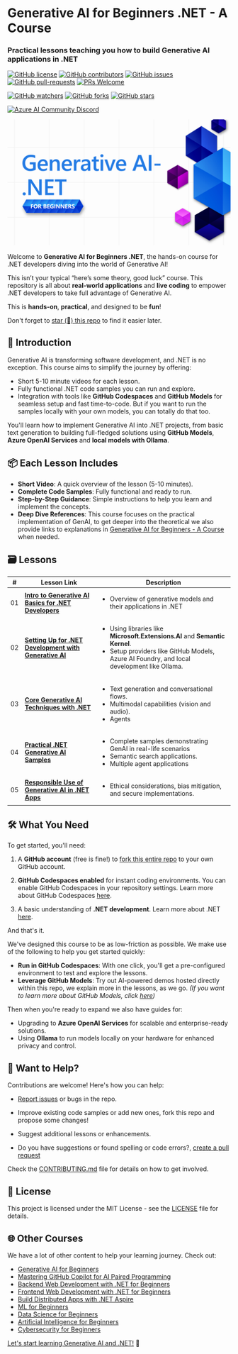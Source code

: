 # Generative AI for Beginners .NET - A Course

### Practical lessons teaching you how to build Generative AI applications in .NET

[![GitHub license](https://img.shields.io/github/license/microsoft/Generative-AI-For-Beginners-Dotnet.svg)](https://github.com/microsoft/Generative-AI-For-Beginners-Dotnet/blob/master/LICENSE)
[![GitHub contributors](https://img.shields.io/github/contributors/microsoft/Generative-AI-For-Beginners-Dotnet.svg)](https://GitHub.com/microsoft/Generative-AI-For-Beginners-Dotnet/graphs/contributors/)
[![GitHub issues](https://img.shields.io/github/issues/microsoft/Generative-AI-For-Beginners-Dotnet.svg)](https://GitHub.com/microsoft/Generative-AI-For-Beginners-Dotnet/issues/)
[![GitHub pull-requests](https://img.shields.io/github/issues-pr/microsoft/Generative-AI-For-Beginners-Dotnet.svg)](https://GitHub.com/microsoft/Generative-AI-For-Beginners-Dotnet/pulls/)
[![PRs Welcome](https://img.shields.io/badge/PRs-welcome-brightgreen.svg?style=flat-square)](http://makeapullrequest.com)

[![GitHub watchers](https://img.shields.io/github/watchers/microsoft/Generative-AI-For-Beginners-Dotnet.svg?style=social&label=Watch)](https://GitHub.com/microsoft/Generative-AI-For-Beginners-Dotnet/watchers/)
[![GitHub forks](https://img.shields.io/github/forks/microsoft/Generative-AI-For-Beginners-Dotnet.svg?style=social&label=Fork)](https://GitHub.com/microsoft/Generative-AI-For-Beginner-Dotnets/network/)
[![GitHub stars](https://img.shields.io/github/stars/microsoft/Generative-AI-For-Beginners-Dotnet.svg?style=social&label=Star)](https://GitHub.com/microsoft/Generative-AI-For-Beginners-Dotnet/stargazers/)

[![Azure AI Community Discord](https://dcbadge.vercel.app/api/server/ByRwuEEgH4)](https://discord.com/invite/ByRwuEEgH4)

![Generative AI for Beginners .NET logo](./images/main-logo.jpg)

Welcome to **Generative AI for Beginners .NET**, the hands-on course for .NET developers diving into the world of Generative AI!

This isn’t your typical “here’s some theory, good luck” course. This repository is all about **real-world applications** and **live coding** to empower .NET developers to take full advantage of Generative AI.

This is **hands-on**, **practical**, and designed to be **fun**!

Don't forget to [star (🌟) this repo](https://docs.github.com/en/get-started/exploring-projects-on-github/saving-repositories-with-stars) to find it easier later.

## 🚀 Introduction

Generative AI is transforming software development, and .NET is no exception. This course aims to simplify the journey by offering:

- Short 5-10 minute videos for each lesson.
- Fully functional .NET code samples you can run and explore.
- Integration with tools like **GitHub Codespaces** and **GitHub Models** for seamless setup and fast time-to-code. But if you want to run the samples locally with your own models, you can totally do that too.

You'll learn how to implement Generative AI into .NET projects, from basic text generation to building full-fledged solutions using **GitHub Models**, **Azure OpenAI Services** and **local models with Ollama**.

## 📦 Each Lesson Includes

- **Short Video**: A quick overview of the lesson (5-10 minutes).
- **Complete Code Samples**: Fully functional and ready to run.
- **Step-by-Step Guidance**: Simple instructions to help you learn and implement the concepts.
- **Deep Dive References**: This course focuses on the practical implementation of GenAI, to get deeper into the theoretical we also provide links to explanations in [Generative AI for Beginners - A Course](https://github.com/microsoft/generative-ai-for-beginners) when needed.

## 🗃️ Lessons

| #   | **Lesson Link** | **Description** |
| --- | --- | --- |
| 01  | [**Intro to Generative AI Basics for .NET Developers**](./01-IntroToGenAI/readme.md) | <ul><li>Overview of generative models and their applications in .NET</li></ul> |
| 02  | [**Setting Up for .NET Development with Generative AI**](./02-SetupDevEnvironment/readme.md) | <ul><li>Using libraries like **Microsoft.Extensions.AI** and **Semantic Kernel**.</li><li>Setup providers like GitHub Models, Azure AI Foundry, and local development like Ollama.</li></ul> |
| 03  | [**Core Generative AI Techniques with .NET**](./03-CoreGenerativeAITechniques/readme.md) | <ul><li>Text generation and conversational flows.</li><li> Multimodal capabilities (vision and audio).</li><li>Agents</li></ul> |
| 04  | [**Practical .NET Generative AI Samples**](./04-PracticalSamples/readme.md) | <ul><li>Complete samples demonstrating GenAI in real-life scenarios</li><li>Semantic search applications.</li><li>Multiple agent applications</li></ul> |
| 05  | [**Responsible Use of Generative AI in .NET Apps**](./05-ResponsibleGenAI/readme.md) | <ul><li>Ethical considerations, bias mitigation, and secure implementations.</li></ul> |


## 🛠️ What You Need

To get started, you'll need:

1. A **GitHub account** (free is fine!) to [fork this entire repo](https://github.com/microsoft/generative-ai-for-beginners-dotnet/fork) to your own GitHub account.

1. **GitHub Codespaces enabled** for instant coding environments. You can enable GitHub Codespaces in your repository settings. Learn more about GitHub Codespaces [here](https://docs.github.com/en/codespaces).

1. A basic understanding of **.NET development**. Learn more about .NET [here](https://dotnet.microsoft.com/learn/dotnet/what-is-dotnet).

And that's it.

We've designed this course to be as low-friction as possible. We make use of the following to help you get started quickly:

- **Run in GitHub Codespaces**: With one click, you'll get a pre-configured environment to test and explore the lessons.
- **Leverage GitHub Models**: Try out AI-powered demos hosted directly within this repo, we explain more in the lessons, as we go. *(If you want to learn more about GitHub Models, click [here](https://docs.github.com/github-models))*

Then when you're ready to expand we also have guides for:

- Upgrading to **Azure OpenAI Services** for scalable and enterprise-ready solutions.
- Using **Ollama** to run models locally on your hardware for enhanced privacy and control.

## 🤝 Want to Help?

Contributions are welcome! Here's how you can help:

- [Report issues](https://github.com/microsoft/Generative-AI-for-beginners-dotnet/issues/new) or bugs in the repo.

- Improve existing code samples or add new ones, fork this repo and propose some changes!
- Suggest additional lessons or enhancements.
- Do you have suggestions or found spelling or code errors?, [create a pull request](https://github.com/microsoft/Generative-AI-for-beginners-dotnet/compare)

Check the [CONTRIBUTING.md](CONTRIBUTING.md) file for details on how to get involved.

## 📄 License

This project is licensed under the MIT License - see the [LICENSE](LICENSE) file for details.

## 🌐 Other Courses

We have a lot of other content to help your learning journey. Check out:

- [Generative AI for Beginners](https://github.com/microsoft/generative-ai-for-beginners)
- [Mastering GitHub Copilot for AI Paired Programming](https://aka.ms/GitHubCopilotAI)
- [Backend Web Development with .NET for Beginners](https://aka.ms/genainet/backendnetbeginners)
- [Frontend Web Development with .NET for Beginners](https://aka.ms/genainet/frontendnetbeginners)
- [Build Distributed Apps with .NET Aspire](https://aka.ms/genainet/distaspirebeginners)
- [ML for Beginners](https://aka.ms/ml-beginners)
- [Data Science for Beginners](https://aka.ms/datascience-beginners)
- [Artificial Intelligence for Beginners](https://aka.ms/ai-beginners)
- [Cybersecurity for Beginners](https://github.com/microsoft/Security-101?)

[Let's start learning Generative AI and .NET!](02-SetupDevEnvironment/readme.md) 🚀
